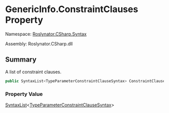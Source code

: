 # GenericInfo\.ConstraintClauses Property

Namespace: [Roslynator.CSharp.Syntax](../../README.md)

Assembly: Roslynator\.CSharp\.dll

## Summary

A list of constraint clauses\.

```csharp
public SyntaxList<TypeParameterConstraintClauseSyntax> ConstraintClauses { get; }
```

### Property Value

[SyntaxList](https://docs.microsoft.com/en-us/dotnet/api/microsoft.codeanalysis.syntaxlist-1)\<[TypeParameterConstraintClauseSyntax](https://docs.microsoft.com/en-us/dotnet/api/microsoft.codeanalysis.csharp.syntax.typeparameterconstraintclausesyntax)>


